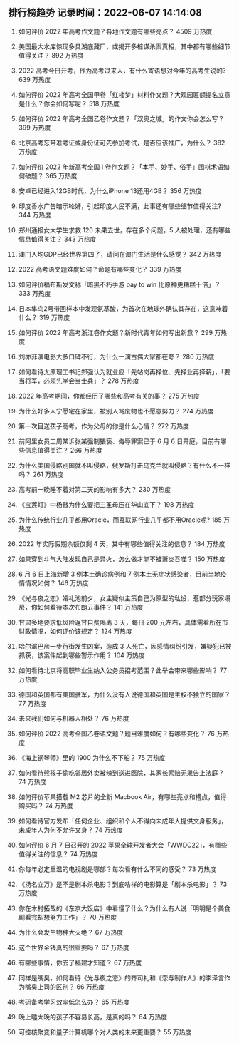 
## 排行榜趋势 记录时间：2022-06-07 14:14:08
  
  1. 如何评价 2022 年高考作文题？各地作文题有哪些亮点？ 4509 万热度
    
  2. 美国最大水库惊现多具湖底藏尸，或揭开多桩谋杀案真相，其中都有哪些细节值得关注？ 892 万热度
    
  3. 2022 高考今日开考，作为高考过来人，有什么寄语想对今年的高考生说的? 639 万热度
    
  4. 如何评价 2022 年高考全国甲卷「红楼梦」材料作文题？大观园匾额提名立意是什么？你会如何写呢？ 518 万热度
    
  5. 如何评价 2022 年高考全国乙卷作文题？「双奥之城」的作文你会怎么写？ 399 万热度
    
  6. 北京高考忘带准考证或身份证可先参加考试，是否应该推广，为什么？ 382 万热度
    
  7. 如何评价 2022 年新高考全国 Ⅰ 卷作文题？「本手、妙手、俗手」围棋术语如何破题？ 365 万热度
    
  8. 安卓已经进入12GB时代，为什么iPhone 13还用4GB？ 356 万热度
    
  9. 印度香水广告暗示轮奸，引起印度人民不满，此事还有哪些细节值得关注? 344 万热度
    
  10. 郑州通报女大学生求救 120 未果去世，存在多个问题，5 人被处理，还有哪些信息值得关注？ 343 万热度
    
  11. 澳门人均GDP已经世界第四了，请问在澳门生活是什么感觉？ 342 万热度
    
  12. 2022 高考语文题难度如何？命题有哪些变化？ 339 万热度
    
  13. 如何评价福布斯发文称「暗黑不朽手游 pay to win 比原神更糟糕十倍」？ 333 万热度
    
  14. 日本隼鸟2号带回样本中发现氨基酸，为首次在地球外确认其存在，这意味着什么？ 319 万热度
    
  15. 如何评价 2022 年高考浙江卷作文题？新时代青年如何写出新意？ 299 万热度
    
  16. 刘亦菲演电影大多口碑不行，为什么一演古偶大家都在夸？ 280 万热度
    
  17. 如何看待太原理工书记郑强认为就业应「先站岗再择位、先择业再择薪」，「要当将军，必须先学会当士兵」？ 278 万热度
    
  18. 2022 年高考期间，你都经历了哪些和高考有关的事？ 275 万热度
    
  19. 为什么好多人宁愿宅在家里，被别人骂废物也不愿意努力？ 274 万热度
    
  20. 第一次目送孩子高考，作为父母的你是什么心情？ 272 万热度
    
  21. 前阿里女员工周某诉张某强制猥亵、侮辱罪案已于 6 月 6 日开庭，目前有哪些信息值得关注？ 266 万热度
    
  22. 为什么美国侵略别国就不叫侵略，俄罗斯打击乌克兰就叫侵略？有什么不一样吗？ 261 万热度
    
  23. 高考前一晚睡不着对第二天的影响有多大？ 230 万热度
    
  24. 《宝莲灯》中杨戬为什么要把三圣母压在华山底下？ 198 万热度
    
  25. 为什么传统行业几乎都用Oracle，而互联网行业几乎都不用Oracle呢? 185 万热度
    
  26. 2022 年实际假期余额仅剩 4 天，其中有哪些值得关注的信息？ 184 万热度
    
  27. 如果穿到斗气大陆发现自己是异火，怎么做才能不被萧炎吞噬？ 150 万热度
    
  28. 6 月 6 日上海新增 3 例本土确诊病例和 7 例本土无症状感染者，目前当地疫情情况如何？ 146 万热度
    
  29. 《光与夜之恋》婚礼池前夕，女主疑似主策自己为原型的私设，惹部分玩家塌房，你如何看待本次布朗云事件？ 141 万热度
    
  30. 甘肃多地要求低风险返甘自费隔离 3 天，每日 200 元左右，具体需看所在市财政情况，如何评价该规定？ 124 万热度
    
  31. 哈尔滨巴彦一步行街发生凶案，造成 3 人死亡，因感情纠纷引发，嫌疑犯已被抓获，该案件起到哪些警示作用？ 104 万热度
    
  32. 如何看待北京将高职毕业生纳入公务员招考范围？此举会带来哪些影响？ 77 万热度
    
  33. 德国和英国都有美国驻军，为什么没有人说德国和英国是主权不独立的国家？ 77 万热度
    
  34. 未来我们如何与机器人相处？ 76 万热度
    
  35. 如何评价 2022 高考全国乙卷语文题？题目难度如何？有哪些变化？ 76 万热度
    
  36. 《海上钢琴师》里的 1900 为什么不下船？ 75 万热度
    
  37. 如何看待熊孩子偷吃邻居外卖被辣到送进医院，其家长索赔无果告上法庭？ 74 万热度
    
  38. 如何评价苹果搭载 M2 芯片的全新 Macbook Air，有哪些亮点和槽点，值得购买吗？ 74 万热度
    
  39. 如何看待官方发布「任何企业、组织和个人不得向未成年人提供文身服务」，未成年人为何不允许文身？ 74 万热度
    
  40. 如何评价 6 月 7 日召开的 2022 苹果全球开发者大会「WWDC22」，有哪些值得关注的信息？ 74 万热度
    
  41. 你每年必定重温的电视剧是哪部？每次看有什么不同的感受？ 73 万热度
    
  42. 《扬名立万》是不是剧本杀电影？到底啥样的电影算是「剧本杀电影」？ 73 万热度
    
  43. 你在木村拓哉的《东京大饭店》中看懂了什么？为什么有人说「明明是个美食剧看完却想努力工作」？ 70 万热度
    
  44. 为什么会发生物种大灭绝？ 67 万热度
    
  45. 这个世界金钱真的很重要吗？ 67 万热度
    
  46. 有哪些事情，你去了福建才知道？ 67 万热度
    
  47. 同样是嘴臭，如何看待《光与夜之恋》的齐司礼和《恋与制作人》的李泽言作为嘴臭上司的区别？ 66 万热度
    
  48. 考研备考学习效率低怎么办？ 65 万热度
    
  49. 晚上睡太晚的孩子不容易长高，是真的吗？ 64 万热度
    
  50. 可控核聚变和量子计算机哪个对人类的未来更重要？ 55 万热度
    